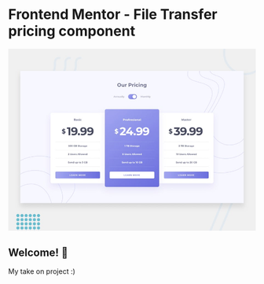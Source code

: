 # Frontend Mentor - File Transfer pricing component

![Design preview for the File Transfer pricing component coding challenge](./design/desktop-preview.jpg)

## Welcome! 👋

My take on project :)
